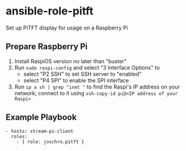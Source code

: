 # ansible-role-pitft
Set up PiTFT display for usage on a Raspberry Pi

## Prepare Raspberry Pi
1. Install RaspiOS version no later than "buster"
2. Run ```sudo raspi-config``` and select "3 Interface Options" to
      * select "P2 SSH" to set SSH server to "enabled"
      * select "P4 SPI" to enable the SPI interface
3. Run ```ip a sh | grep "inet "``` to find the Raspi's IP address on your network; connect to it using ```ssh-copy-id pi@<IP address of your Raspi>```

## Example Playbook
```
- hosts: stream-pi-client
  roles:
    - { role: joschro.pitft }
```
